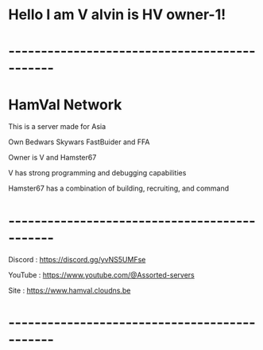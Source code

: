 # Hello I am V alvin is HV owner-1!
# ---------------------------------------------
# HamVal Network
This is a server made for Asia

Own Bedwars Skywars FastBuider and FFA

Owner is V and Hamster67

V has strong programming and debugging capabilities

Hamster67 has a combination of building, recruiting, and command
# ---------------------------------------------
Discord : https://discord.gg/yvNS5UMFse

YouTube : https://www.youtube.com/@Assorted-servers

Site : https://www.hamval.cloudns.be
# ---------------------------------------------
